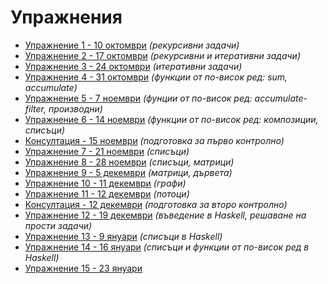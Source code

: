 Упражнения
==========

* [Упражнение 1 - 10 октомври](01/) _(рекурсивни задачи)_
* [Упражнение 2 - 17 октомври](02/) _(рекурсивни и итеративни задачи)_
* [Упражнение 3 - 24 октомври](03/) _(итеративни задачи)_
* [Упражнение 4 - 31 октомври](04/) _(функции от по-висок ред: sum, accumulate)_
* [Упражнение 5 - 7 ноември](05/) _(фунции от по-висок ред: accumulate-filter, производни)_
* [Упражнение 6 - 14 ноември](06/) _(функции от по-висок ред: композиции, списъци)_
* [Консултация - 15 ноември](extra-01/) _(подготовка за първо контролно)_
* [Упражнение 7 - 21 ноември](07/) _(списъци)_
* [Упражнение 8 - 28 ноември](08/) _(списъци, матрици)_
* [Упражнение 9 - 5 декември](09/) _(матрици, дървета)_
* [Упражнение 10 - 11 декември](10/) _(графи)_
* [Упражнение 11 - 12 декември](11/) _(потоци)_
* [Консултация - 12 декември](extra-02/) _(подготовка за второ контролно)_
* [Упражнение 12 - 19 декември](12/) _(въведение в Haskell, решаване на прости задачи)_
* [Упражнение 13 - 9 януари](13/) _(списъци в Haskell)_
* [Упражнение 14 - 16 януари](14/) _(списъци и функции от по-висок ред в Haskell)_
* [Упражнение 15 - 23 януари](15/)

